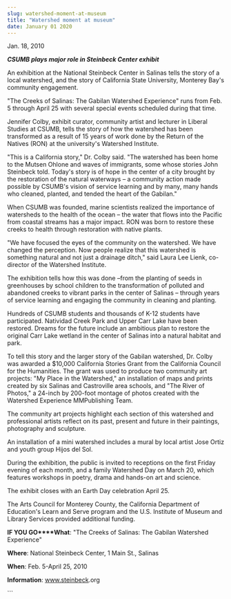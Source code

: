 ```yaml
---
slug: watershed-moment-at-museum
title: "Watershed moment at museum"
date: January 01 2020
---
```


 
<p>Jan. 18, 2010</p>
<p>
  <strong><em>CSUMB plays major role in Steinbeck Center exhibit</em></strong>
</p>
<p>
  An exhibition at the National Steinbeck Center in Salinas tells the story of a
  local watershed, and the story of California State University, Monterey Bay's
  community engagement.
</p>
<p>
  "The Creeks of Salinas: The Gabilan Watershed Experience" runs from Feb. 5
  through April 25 with several special events scheduled during that time.
</p>
<p>
  Jennifer Colby, exhibit curator, community artist and lecturer in Liberal
  Studies at CSUMB, tells the story of how the watershed has been transformed as
  a result of 15 years of work done by the Return of the Natives (RON) at the
  university's Watershed Institute.
</p>
<p>
  "This is a California story," Dr. Colby said. "The watershed has been home to
  the Mutsen Ohlone and waves of immigrants, some whose stories John Steinbeck
  told. Today's story is of hope in the center of a city brought by the
  restoration of the natural waterways – a community action made possible by
  CSUMB's vision of service learning and by many, many hands who cleaned,
  planted, and tended the heart of the Gabilan."
</p>
<p>
  When CSUMB was founded, marine scientists realized the importance of
  watersheds to the health of the ocean – the water that flows into the Pacific
  from coastal streams has a major impact. RON was born to restore these creeks
  to health through restoration with native plants.
</p>
<p>
  "We have focused the eyes of the community on the watershed. We have changed
  the perception. Now people realize that this watershed is something natural
  and not just a drainage ditch," said Laura Lee Lienk, co-director of the
  Watershed Institute.
</p>
<p>
  The exhibition tells how this was done –from the planting of seeds in
  greenhouses by school children to the transformation of polluted and abandoned
  creeks to vibrant parks in the center of Salinas – through years of service
  learning and engaging the community in cleaning and planting.
</p>
<p>
  Hundreds of CSUMB students and thousands of K-12 students have participated.
  Natividad Creek Park and Upper Carr Lake have been restored. Dreams for the
  future include an ambitious plan to restore the original Carr Lake wetland in
  the center of Salinas into a natural habitat and park.
</p>
<p>
  To tell this story and the larger story of the Gabilan watershed, Dr. Colby
  was awarded a $10,000 California Stories Grant from the California Council for
  the Humanities. The grant was used to produce two community art projects: "My
  Place in the Watershed," an installation of maps and prints created by six
  Salinas and Castroville area schools, and "The River of Photos," a 24-inch by
  200-foot montage of photos created with the Watershed Experience MMPublishing
  Team.
</p>
<p>
  The community art projects highlight each section of this watershed and
  professional artists reflect on its past, present and future in their
  paintings, photography and sculpture.
</p>
<p>
  An installation of a mini watershed includes a mural by local artist Jose
  Ortiz and youth group Hijos del Sol.
</p>
<p>
  During the exhibition, the public is invited to receptions on the first Friday
  evening of each month, and a family Watershed Day on March 20, which features
  workshops in poetry, drama and hands-on art and science.
</p>
<p>The exhibit closes with an Earth Day celebration April 25.</p>
<p>
  The Arts Council for Monterey County, the California Department of Education's
  Learn and Serve program and the U.S. Institute of Museum and Library Services
  provided additional funding.
</p>
<p>
  <strong>IF YOU GO****What</strong>: "The Creeks of Salinas: The Gabilan
  Watershed Experience"
</p>
<p><strong>Where</strong>: National Steinbeck Center, 1 Main St., Salinas</p>
<p><strong>When</strong>: Feb. 5-April 25, 2010</p>
<p>
  <strong>Information</strong>:
  <a href="https://www.steinbeck/">www.steinbeck</a>.org
</p>
```
